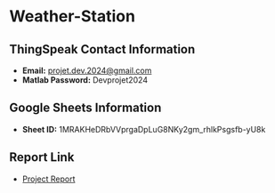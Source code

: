 # Weather-Station

## ThingSpeak Contact Information

- **Email:** projet.dev.2024@gmail.com
- **Matlab Password:** Devprojet2024

## Google Sheets Information

- **Sheet ID:** 1MRAKHeDRbVVprgaDpLuG8NKy2gm_rhlkPsgsfb-yU8k

## Report Link

- [Project Report](file:///C:/Users/dell/Downloads/Projet_Dev.pdf)


